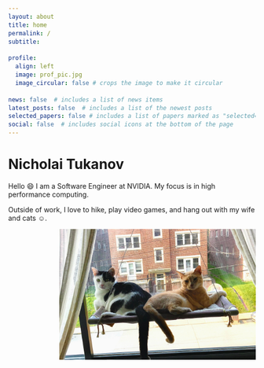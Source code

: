 ```yaml
---
layout: about
title: home
permalink: /
subtitle: 

profile:
  align: left
  image: prof_pic.jpg
  image_circular: false # crops the image to make it circular

news: false  # includes a list of news items
latest_posts: false  # includes a list of the newest posts
selected_papers: false # includes a list of papers marked as "selected={true}"
social: false  # includes social icons at the bottom of the page
---
```


# **Nicholai Tukanov**

Hello 😄 I am a Software Engineer at NVIDIA. My focus is in high performance computing. 

Outside of work, I love to hike, play video games, and hang out with my wife and cats :relaxed:. 

<img style="float: right;"  src="../assets/img/cats.jpg" alt="cats" width="400"/>
